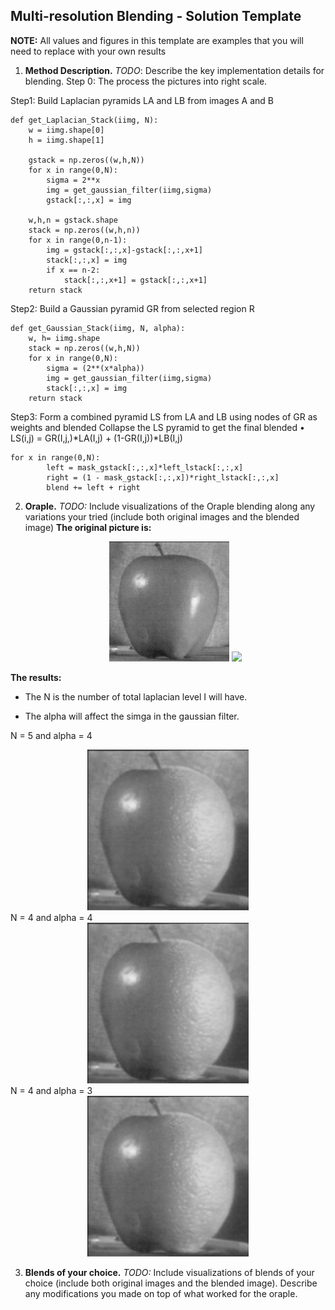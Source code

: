 ## Multi-resolution Blending - Solution Template

**NOTE:** All values and figures in this template are examples that you will need to replace with your own results

1. **Method Description.** *TODO*: Describe the key implementation details for blending.
Step 0:
The process the pictures into right scale. 

Step1: Build Laplacian pyramids LA and LB from images A and B
```
def get_Laplacian_Stack(iimg, N):
    w = iimg.shape[0]
    h = iimg.shape[1]

    gstack = np.zeros((w,h,N))
    for x in range(0,N):
        sigma = 2**x
        img = get_gaussian_filter(iimg,sigma)
        gstack[:,:,x] = img

    w,h,n = gstack.shape
    stack = np.zeros((w,h,n))
    for x in range(0,n-1):
        img = gstack[:,:,x]-gstack[:,:,x+1]
        stack[:,:,x] = img
        if x == n-2:
            stack[:,:,x+1] = gstack[:,:,x+1]
    return stack
```

Step2: Build a Gaussian pyramid GR from selected region R
```
def get_Gaussian_Stack(iimg, N, alpha):
    w, h= iimg.shape
    stack = np.zeros((w,h,N))
    for x in range(0,N):
        sigma = (2**(x*alpha))
        img = get_gaussian_filter(iimg,sigma)
        stack[:,:,x] = img
    return stack
```

Step3: Form a combined pyramid LS from LA and LB using nodes of GR as weights and blended Collapse the LS pyramid to get the final blended
• LS(i,j) = GR(I,j,)*LA(I,j) + (1-GR(I,j))*LB(I,j)
```
for x in range(0,N):
        left = mask_gstack[:,:,x]*left_lstack[:,:,x]
        right = (1 - mask_gstack[:,:,x])*right_lstack[:,:,x]
        blend += left + right
```


2. **Oraple.** *TODO:* Include visualizations of the Oraple blending along any variations your tried (include both original images and the blended image)
**The original picture is:**

   <div align="center">
      <img src="apple.jpeg" width="40%">
      <img src="organge.jpeg" width="40%">
   </div>

**The results:**

* The N is the number of total laplacian level I will have.

* The alpha will affect the simga in the gaussian filter.

N = 5 and alpha = 4
   <div align="center">
      <img src="./result1.png" width="51%">
   </div>
N = 4 and alpha = 4
   <div align="center">
      <img src="./result2.png" width="51%">
   </div>
N = 4 and alpha = 3
   <div align="center">
      <img src="./result3.png" width="51%">
   </div>

3. **Blends of your choice.** *TODO:* Include visualizations of blends of your choice (include both original images and the blended image). Describe any modifications you made on top of what worked for the oraple.